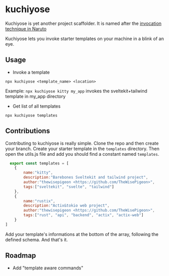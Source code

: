 # kuchiyose
Kuchiyose is yet another project scaffolder. It is named after the [invocation technique in Naruto](https://naruto.fandom.com/fr/wiki/Invocation)

Kuchiyose lets you invoke starter templates on your machine in a blink of an eye.

## Usage
- Invoke a template

`npx kuchiyose <template_name> <location>`

Example:
`npx kuchiyose kitty my_app` invokes the sveltekit+tailwind template in my_app directory

- Get list of all templates

`npx kuchiyose templates`

## Contributions
Contributing to kuchiyose is really simple. Clone the repo and then create your branch. Create your starter template in the `templates` directory. Then open the utils.js file and add you should find a constant named `templates`.

```js
  export const templates = [
    {
        name:"kitty",
        description:"Barebones Sveltekit and tailwind project",
        author:"thewisepigeon <https://github.com/TheWisePigeon>",
        tags:["sveltekit", "svelte", "tailwind"]
    },
    {
        name:"rustix",
        description:"Actix&tokio web project",
        author:"thewisepigeon <https://github.com/TheWisePigeon>",
        tags:["rust", "api", "backend", "actix", "actix-web"]
    }
]

```
Add your template's informations at the bottom of the array, following the defined schema. And that's it.

## Roadmap
- Add "template aware commands"

